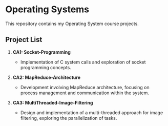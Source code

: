 # Operating Systems

This repository contains my Operating System course projects.

## Project List

1. **CA1: Socket-Programming**
   - Implementation of C system calls and exploration of socket programming concepts.

2. **CA2: MapReduce-Architecture**
   - Development involving MapReduce architecture, focusing on process management and communication within the system.

3. **CA3: MultiThreaded-Image-Filtering**
   - Design and implementation of a multi-threaded approach for image filtering, exploring the parallelization of tasks.
